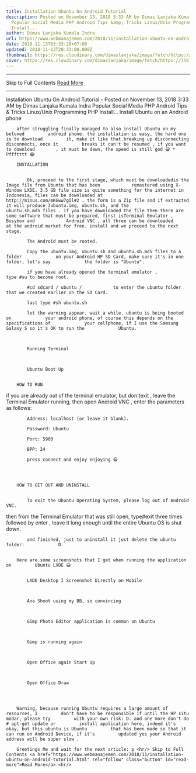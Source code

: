```yaml
---
title: Installation Ubuntu On Android Tutorial
description: Posted on November 13, 2018 3:33 AM by Dimas Lanjaka Kumala Indra
  Popular Social Media PHP Android Tips &amp; Tricks Linux/Unix Programming PHP
  Install...
author: Dimas Lanjaka Kumala Indra
url: https://www.webmanajemen.com/2018/11/installation-ubuntu-on-android-tutorial.html
date: 2018-11-13T03:33:28+07:00
updated: 2018-11-12T20:33:00.000Z
thumbnail: https://res.cloudinary.com/dimaslanjaka/image/fetch/https://lh6.googleusercontent.com/-toLz3YUOMz8/T4N7B_ofSMI/AAAAAAAADa8/YIwsAh5MVtI/s800/shot_000003.png
cover: https://res.cloudinary.com/dimaslanjaka/image/fetch/https://lh6.googleusercontent.com/-toLz3YUOMz8/T4N7B_ofSMI/AAAAAAAADa8/YIwsAh5MVtI/s800/shot_000003.png
---
```


<hr/> Skip to Full Contents <a href="https://www.webmanajemen.com/2018/11/installation-ubuntu-on-android-tutorial.html" rel="follow" class="button" id="read-more">Read More</a> <hr/> Installation Ubuntu On Android Tutorial - Posted on November 13, 2018 3:33 AM by Dimas Lanjaka Kumala Indra Popular Social Media PHP Android Tips &amp; Tricks Linux/Unix Programming PHP Install... Install Ubuntu on an Android phone 
    
        
            
                
                                    
            
        
    
    
        after struggling finally managed to also install Ubuntu on my beloved         android phone. the installation is easy, the hard one is to download         it, make it like that.breaking up disconnecting disconnects, once it         breaks it can't be resumed , if you want to download        , it must be dawn, the speed is still god 😀 * Pffftttt 😂     
    
        INSTALLATION    
    
        
            Ok, proceed to the first stage, which must be downloadedis the Image file from Ubuntu that has been            remastered using X-Window LXDE. 3.5 GB file size is quite something for the internet in Indonesia, files can be downloaded at            http://minus.com/mKGww7gIl#2 . the form is a Zip file and if extracted it will produce 3ubuntu.img, ubuntu.sh, and the            ubuntu.sh.md5 files . if you have downloaded the file then there are some software that must be prepared, first isTerminal Emulator , Busybox and            Android VNC , all three can be downloaded            at the android market for free. install and we proceed to the next             stage.         
        
            The Android must be rooted.        
        
            Copy the ubuntu.img, ubuntu.sh and ubuntu.sh.md5 files to a folder             on your Android HP SD Card, make sure it's in one folder, let's say             the folder is "Ubuntu".         
        
            if you have already opened the terminal emulator ,             type #su to become root.         
        
            #cd sdcard / ubuntu /            to enter the ubuntu folder that we created earlier on the SD Card.         
        
            last type #sh ubuntu.sh        
        
            let the warning appear. wait a while, ubuntu is being booted on             your android phone, of course this depends on the specifications of             your cellphone, if I use the Samsung Galaxy S so it's OK to run the             Ubuntu.         
    
    
                                    
            Running Terminal         
    
    
                                    
            Ubuntu Boot Up         
    
    
        HOW TO RUN    
    
        
if you are already out of the terminal emulator, but don'texit , leave the Terminal Emulator running, then open            Android VNC , enter the parameters as follows:         
        
            Address: localhost (or leave it blank).         
        
            Password: Ubuntu         
        
            Port: 5900         
        
            BPP: 24         
        
            press connect and enjoy enjoying 😀         
    
    
                                
    
        HOW TO GET OUT AND UNINSTALL    
    
        
            To exit the Ubuntu Operating System, please log out of Android VNC.         
        
then from the Terminal Emulator that was still open, type#exit three times followed by            enter , leave it long enough until the entire             Ubuntu OS is shut down.         
        
            and finished, just to uninstall it just delete the ubuntu folder:             D.         
    
    
        Here are some screenshots that I get when running the application on         Ubuntu LXDE 😀     
    
                                    
            LXDE Desktop I Screenshot Directly on Mobile         
    
    
                                    
            Ana Shoot using my BB, so convincing         
    
    
                                    
            Gimp Photo Editor application is common on Ubuntu         
    
    
                                    
            Gimp is running again         
    
    
                                    
            Open Office again Start Up         
    
    
                                    
            Open Office Draw         
    
    
                                
    
        Warning, because running Ubuntu requires a large amount of resources, I         don't have to be responsible if until the HP situ modar, please try         with your own risk: D. and one more don't do # apt-get update or         install application here, indeed it's okay, but this ubuntu is Ubuntu         that has been made so that it can run on Android Device, if it's         updated yes your Android address will be super slow .     
    
        Greetings Me and wait for the next article: p <hr/> Skip to Full Contents <a href="https://www.webmanajemen.com/2018/11/installation-ubuntu-on-android-tutorial.html" rel="follow" class="button" id="read-more">Read More</a> <hr/>